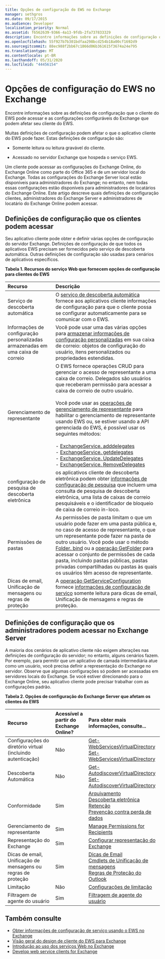 ```yaml
---
title: Opções de configuração do EWS no Exchange
manager: sethgros
ms.date: 09/17/2015
ms.audience: Developer
localization_priority: Normal
ms.assetid: f6562639-9366-4a13-9fdb-2fa737833329
description: Encontre informações sobre as definições de configuração que o cliente do EWS pode acessar e as configurações configuráveis do Exchange que podem afetar seu cliente do EWS.
ms.openlocfilehash: 55f927b7b301bdfaa298bcd254b18a00cf1692d9
ms.sourcegitcommit: 88ec988f2bb67c1866d06b361615f3674a24e795
ms.translationtype: MT
ms.contentlocale: pt-BR
ms.lasthandoff: 05/31/2020
ms.locfileid: "44456154"
---
```

# <a name="configuration-options-for-ews-in-exchange"></a>Opções de configuração do EWS no Exchange

Encontre informações sobre as definições de configuração que o cliente do EWS pode acessar e as configurações configuráveis do Exchange que podem afetar seu cliente do EWS. 
  
Muitas definições de configuração podem afetar o que o aplicativo cliente do EWS pode fazer. Estas definições de configuração são: 
  
- Somente leitura ou leitura gravável do cliente.
    
- Acessado no servidor Exchange que hospeda o serviço EWS.
    
Um cliente pode acessar as configurações do Exchange Online, do Exchange Online como parte do Office 365 e de um servidor local do Exchange. Todas as configurações do Exchange Server local estão disponíveis para administradores do Exchange; no entanto, nem todas essas configurações estão disponíveis para administradores de locatários do Exchange Online. Este artigo descreve quais definições de configuração clientes, administradores do Exchange Server e administradores de locatário do Exchange Online podem acessar.
  
## <a name="configuration-settings-that-clients-can-access"></a>Definições de configuração que os clientes podem acessar

Seu aplicativo cliente pode obter e definir várias opções de configuração do servidor Exchange. Definições de configuração de que todos os aplicativos EWS precisam ser fornecidos pelo serviço de descoberta automática. Outras definições de configuração são usadas para cenários de aplicativos específicos. 
  
**Tabela 1. Recursos do serviço Web que fornecem opções de configuração para clientes do EWS**

|**Recurso**|**Descrição**|
|:-----|:-----|
|Serviço de descoberta automática  <br/> |O [serviço de descoberta automática](autodiscover-for-exchange.md) fornece aos aplicativos cliente informações de configuração para que o cliente possa se configurar automaticamente para se comunicar com o EWS.  <br/> |
|Informações de configuração personalizadas armazenadas em uma caixa de correio  <br/> |Você pode usar uma das várias opções para [armazenar informações de configuração personalizadas](persistent-application-settings-in-ews-in-exchange.md) em sua caixa de correio: objetos de configuração do usuário, itens personalizados ou propriedades estendidas.  <br/> |
|Gerenciamento de representante  <br/> | O EWS fornece operações CRUD para gerenciar o acesso de representante a uma caixa de correio. Delegados são usuários que receberam permissão para acessar a caixa de correio de outro usuário.<br/><br/>  Você pode usar as [operações de gerenciamento de representante](https://msdn.microsoft.com/library/bb409286%28v=exchg.150%29.aspx#bk_delegate_management) para habilitar o gerenciamento de representante usando EWS ou, se estiver usando a API gerenciada do EWS, é possível usar os seguintes métodos:<br/><br/>- [ExchangeService. adddelegates](https://msdn.microsoft.com/library/microsoft.exchange.webservices.data.exchangeservice.adddelegates%28v=exchg.80%29.aspx) <br/>- [ExchangeService. getdelegates](https://msdn.microsoft.com/library/microsoft.exchange.webservices.data.exchangeservice.getdelegates%28v=exchg.80%29.aspx) <br/>- [ExchangeService. UpdateDelegates](https://msdn.microsoft.com/library/microsoft.exchange.webservices.data.exchangeservice.updatedelegates%28v=exchg.80%29.aspx) <br/>- [ExchangeService. RemoveDelegates](https://msdn.microsoft.com/library/microsoft.exchange.webservices.data.exchangeservice.removedelegates%28v=exchg.80%29.aspx) <br/> |
|configuração de pesquisa de descoberta eletrônica  <br/> |os aplicativos cliente de descoberta eletrônica podem obter [informações de configuração de pesquisa](https://msdn.microsoft.com/library/8a54a6dc-110c-4972-a8bc-5ddb43c4b857%28Office.15%29.aspx) que incluem uma consulta de pesquisa de descoberta eletrônica, uma lista de caixas de correio pesquisáveis e o identificador de bloqueio de caixa de correio in-loco.  <br/> |
|Permissões de pastas  <br/> |As permissões de pasta limitam o que um usuário pode fazer em uma pasta pública e, no caso de acesso de representante, o que um representante pode fazer na pasta de outro usuário. Você pode usar o método [Folder. bind](https://msdn.microsoft.com/library/microsoft.exchange.webservices.data.folder.bind%28v=exchg.80%29.aspx) ou a [operação GetFolder](https://msdn.microsoft.com/library/355bcf93-dc71-4493-b177-622afac5fdb9%28Office.15%29.aspx) para acessar o conjunto de permissões de cada pasta, incluindo pastas públicas, pastas privadas compartilhadas ou pastas às quais os usuários têm acesso de representante.  <br/> |
|Dicas de email, Unificação de mensagens ou regras de proteção  <br/> |A [operação GetServiceConfiguration](https://msdn.microsoft.com/library/070cbfe5-325a-4955-8e4a-8230ea0459a7%28Office.15%29.aspx) fornece [informações de configuração de serviço](how-to-get-service-configuration-information-by-using-ews-in-exchange.md) somente leitura para dicas de email, Unificação de mensagens e regras de proteção.  <br/> |
   
## <a name="configuration-settings-that-administrators-can-access-on-the-exchange-server"></a>Definições de configuração que os administradores podem acessar no Exchange Server

A maioria dos cenários de aplicativo cliente não exigem alterações nas definições de configuração do servidor; no entanto, alguns cenários fazem. Por exemplo, para permitir que um aplicativo de camada intermediária atue como um usuário, você precisa definir a representação do Exchange no servidor. Observe que algumas configurações só podem ser acessadas em servidores locais do Exchange. Se você estiver direcionando para o Exchange Online, seu aplicativo cliente pode precisar trabalhar com as configurações padrão.
  
**Tabela 2. Opções de configuração do Exchange Server que afetam os clientes do EWS**

|**Recurso**|**Acessível a partir do Exchange Online?**|**Para obter mais informações, consulte...**|
|:-----|:-----|:-----|
|Configurações do diretório virtual (incluindo autenticação)  <br/> |Não  <br/> |[Get-WebServicesVirtualDirectory](https://technet.microsoft.com/library/aa998810%28v=exchg.150%29.aspx) <br/> [Set-WebServicesVirtualDirectory](https://technet.microsoft.com/library/aa997233%28v=exchg.150%29.aspx) <br/> |
|Descoberta Automática  <br/> |Não  <br/> |[Get-AutodiscoverVirtualDirectory](https://technet.microsoft.com/library/aa996819%28v=exchg.150%29.aspx) <br/> [Set-AutodiscoverVirtualDirectory](https://technet.microsoft.com/library/aa998601%28v=exchg.150%29.aspx) <br/> |
|Conformidade  <br/> |Sim  <br/> |[Arquivamento](https://technet.microsoft.com/library/dd979800%28v=exchg.150%29.aspx) <br/> [Descoberta eletrônica](https://technet.microsoft.com/library/dd298021%28v=exchg.150%29.aspx) <br/> [Retenção](https://technet.microsoft.com/library/dd335168%28v=exchg.150%29.aspx) <br/> [Prevenção contra perda de dados](https://technet.microsoft.com/library/jj150527%28v=exchg.150%29.aspx) <br/> |
|Gerenciamento de representante  <br/> |Sim  <br/> |[Manage Permissions for Recipients](https://technet.microsoft.com/library/jj919240%28v=exchg.150%29.aspx) <br/> |
|Representação do Exchange  <br/> |Sim  <br/> |[Configurar representação do Exchange](https://msdn.microsoft.com/library/bb204095%28EXCHG.140%29.aspx) <br/> |
|Dicas de email, Unificação de mensagens ou regras de proteção  <br/> |Sim  <br/> |[Dicas de Email](https://technet.microsoft.com/library/jj649091%28v=exchg.150%29.aspx) <br/> [Cmdlets de Unificação de mensagens](https://technet.microsoft.com/library/aa997665%28v=exchg.150%29.aspx) <br/> [Regras de Proteção do Outlook](https://technet.microsoft.com/library/dd638178%28v=exchg.150%29.aspx) <br/> |
|Limitação  <br/> |Não  <br/> |[Configurações de limitação](ews-throttling-in-exchange.md) <br/> |
|Filtragem de agente do usuário  <br/> |Sim  <br/> |[Filtragem de agente do usuário](how-to-control-access-to-ews-in-exchange.md) <br/> |
   
## <a name="see-also"></a>Também consulte

- [Obter informações de configuração de serviço usando o EWS no Exchange](how-to-get-service-configuration-information-by-using-ews-in-exchange.md)
- [Visão geral do design de cliente do EWS para Exchange](ews-client-design-overview-for-exchange.md)   
- [Introdução ao uso dos serviços Web no Exchange](start-using-web-services-in-exchange.md)   
- [Develop web service clients for Exchange](develop-web-service-clients-for-exchange.md)
    

